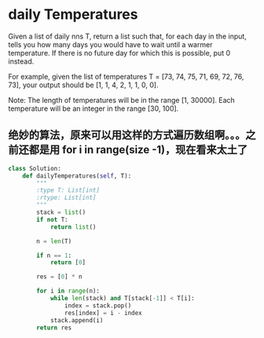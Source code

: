 # daily Temperatures

Given a list of daily nns T, return a list such that, for each day in the input, tells you how many days you would have to wait until a warmer temperature. If there is no future day for which this is possible, put 0 instead.

For example, given the list of temperatures T = [73, 74, 75, 71, 69, 72, 76, 73], your output should be [1, 1, 4, 2, 1, 1, 0, 0].

Note: The length of temperatures will be in the range [1, 30000]. Each temperature will be an integer in the range [30, 100].

## 绝妙的算法，原来可以用这样的方式遍历数组啊。。。之前还都是用 for i in range(size -1)，现在看来太土了

```python
class Solution:
    def dailyTemperatures(self, T):
        """
        :type T: List[int]
        :rtype: List[int]
        """
        stack = list()
        if not T:
            return list()

        n = len(T)

        if n == 1:
            return [0]

        res = [0] * n

        for i in range(n):
            while len(stack) and T[stack[-1]] < T[i]:
                index = stack.pop()
                res[index] = i - index
            stack.append(i)
        return res
```
